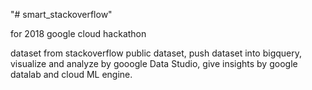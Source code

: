 "# smart_stackoverflow" 

for 2018 google cloud hackathon

dataset from stackoverflow public dataset,
push dataset into bigquery,
visualize and analyze by gooogle Data Studio,
give insights by google datalab and cloud ML engine.
